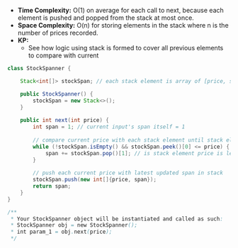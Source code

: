 - **Time Complexity:** O(1) on average for each call to next, because each element is pushed and popped from the stack at most once.
- **Space Complexity:** O(n) for storing elements in the stack where n is the number of prices recorded.
- **KP:**
    - See how logic using stack is formed to cover all previous elements to compare with current

```java
class StockSpanner {

    Stack<int[]> stockSpan; // each stack element is array of [price, span]

    public StockSpanner() {
        stockSpan = new Stack<>();
    }
    
    public int next(int price) {
        int span = 1; // current input's span itself = 1
        
        // compare current price with each stack element until stack elements price is less than current price
        while (!stockSpan.isEmpty() && stockSpan.peek()[0] <= price) {
            span += stockSpan.pop()[1]; // is stack element price is less, increase span
        }
        
        // push each current price with latest updated span in stack
        stockSpan.push(new int[]{price, span});
        return span;
    }
}

/**
 * Your StockSpanner object will be instantiated and called as such:
 * StockSpanner obj = new StockSpanner();
 * int param_1 = obj.next(price);
 */

```